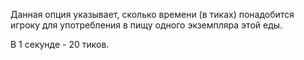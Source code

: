Данная опция указывает, сколько времени (в тиках) понадобится игроку для употребления в пищу одного экземпляра этой еды.

В 1 секунде - 20 тиков.